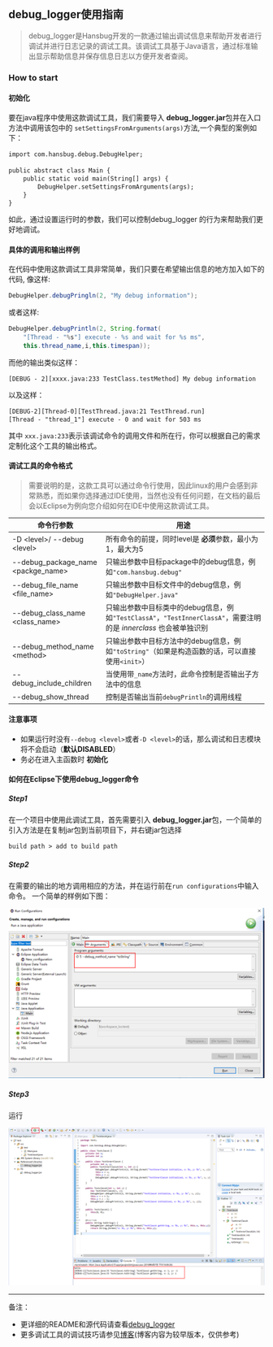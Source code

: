 ## debug_logger使用指南

>debug_logger是Hansbug开发的一款通过输出调试信息来帮助开发者进行调试并进行日志记录的调试工具。该调试工具基于Java语言，通过标准输出显示帮助信息并保存信息日志以方便开发者查阅。

### How to start

#### 初始化

要在java程序中使用这款调试工具，我们需要导入 **debug_logger.jar**包并在入口方法中调用该包中的 `setSettingsFromArguments(args)`方法,一个典型的案例如下：
```
import com.hansbug.debug.DebugHelper;

public abstract class Main {
    public static void main(String[] args) {
        DebugHelper.setSettingsFromArguments(args);
    }
}
```

如此，通过设置运行时的参数，我们可以控制debug_logger
的行为来帮助我们更好地调试。

#### 具体的调用和输出样例

在代码中使用这款调试工具非常简单，我们只要在希望输出信息的地方加入如下的代码, 像这样:
```java
DebugHelper.debugPringln(2, "My debug information");
```

或者这样:

```java
DebugHelper.debugPrintln(2, String.format(
    "[Thread - "%s"] execute - %s and wait for %s ms", 
    this.thread_name,i,this.timespan));
```

而他的输出类似这样：
```
[DEBUG - 2][xxxx.java:233 TestClass.testMethod] My debug information
```

以及这样：
```
[DEBUG-2][Thread-0][TestThread.java:21 TestThread.run] 
[Thread - "thread_1"] execute - 0 and wait for 503 ms
```

其中 `xxx.java:233`表示该调试命令的调用文件和所在行，你可以根据自己的需求定制化这个工具的输出格式。

#### 调试工具的命令格式

>需要说明的是，这款工具可以通过命令行使用，因此linux的用户会感到非常熟悉，而如果你选择通过IDE使用，当然也没有任何问题，在文档的最后会以Eclipse为例向您介绍如何在IDE中使用这款调试工具。

|命令行参数|用途|
|---|---|
|-D <level\>/ --debug <level\>|所有命令的前提，同时level是 **必须**参数，最小为1，最大为5|
|--debug_package_name <packge_name\>|只输出参数中目标package中的debug信息，例如`"com.hansbug.debug"`|
|--debug_file_name <file_name\>|只输出参数中目标文件中的debug信息，例如`"DebugHelper.java"`|
|--debug_class_name <class_name\>|只输出参数中目标类中的debug信息，例如`"TestClassA"`，`"TestInnerClassA"`，需要注明的是 *innerclass* 也会被单独识别|
|--debug_method_name <method\> |只输出参数中目标方法中的debug信息，例如`"toString"`（如果是构造函数的话，可以直接使用`<init>`）|
|--debug_include_children|当使用带`_name`方法时，此命令控制是否输出子方法中的信息|
|--debug_show_thread|控制是否输出当前`debugPrintln`的调用线程|

#### 注意事项

+ 如果运行时没有`--debug <level>`或者`-D <level>`的话，那么调试和日志模块将不会启动（**默认DISABLED**）
+ 务必在进入主函数时 **初始化**

#### 如何在Eclipse下使用debug_logger命令

##### Step1
在一个项目中使用此调试工具，首先需要引入 **debug_logger.jar**包，一个简单的引入方法是在复制jar包到当前项目下，并右键jar包选择

    build path > add to build path

##### Step2
在需要的输出的地方调用相应的方法，并在运行前在`run configurations`中输入命令。
一个简单的样例如下图：


![](https://github.com/buaa0110/debug_logger/raw/master/image/image.png)

##### Step3
运行


![](https://github.com/buaa0110/debug_logger/raw/master/image/image2.png)

---

备注：

+ 更详细的README和源代码请查看[debug_logger][1]
+ 更多调试工具的调试技巧请参见[博客][2](博客内容为较早版本，仅供参考)

[1]:https://github.com/HansBug/debug_logger
[2]:http://www.cnblogs.com/HansBug/p/8701447.html
